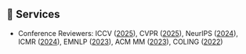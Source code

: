 ## 🍁 Services

- Conference Reviewers: ICCV ([2025](https://iccv.thecvf.com/Conferences/2025)), CVPR ([2025](https://cvpr.thecvf.com/Conferences/2025)), NeurIPS ([2024](https://neurips.cc/Conferences/2024)), ICMR ([2024](https://icmr2024.org)), EMNLP ([2023](https://2023.emnlp.org)), ACM MM ([2023](https://www.acmmm2023.org)), COLING ([2022](https://coling2022.org))